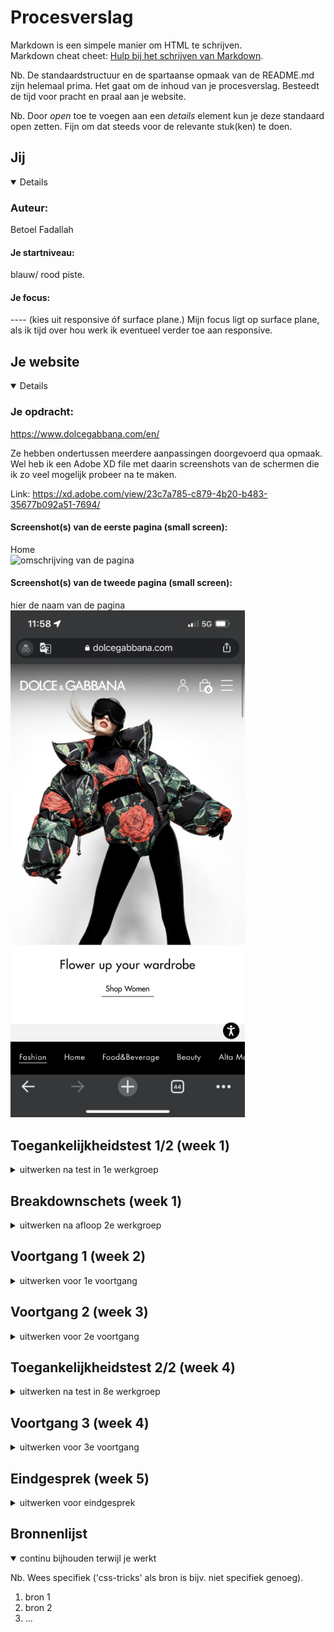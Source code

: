 # Procesverslag
Markdown is een simpele manier om HTML te schrijven.  
Markdown cheat cheet: [Hulp bij het schrijven van Markdown](https://github.com/adam-p/markdown-here/wiki/Markdown-Cheatsheet).

Nb. De standaardstructuur en de spartaanse opmaak van de README.md zijn helemaal prima. Het gaat om de inhoud van je procesverslag. Besteedt de tijd voor pracht en praal aan je website.

Nb. Door *open* toe te voegen aan een *details* element kun je deze standaard open zetten. Fijn om dat steeds voor de relevante stuk(ken) te doen.





## Jij

<details open>

  ### Auteur:
  Betoel Fadallah

  #### Je startniveau:
  blauw/ rood piste.

  #### Je focus:
  ---- (kies uit responsive óf surface plane.)
  Mijn focus ligt op surface plane, als ik tijd over hou werk ik eventueel verder toe aan responsive. 

</details>



## Je website

<details open>

  ### Je opdracht:
  https://www.dolcegabbana.com/en/
  
  Ze hebben ondertussen meerdere aanpassingen doorgevoerd qua opmaak. Wel heb ik een Adobe XD file met daarin screenshots van de schermen die ik zo veel mogelijk probeer na te maken.

  Link: https://xd.adobe.com/view/23c7a785-c879-4b20-b483-35677b092a51-7694/
  
  #### Screenshot(s) van de eerste pagina (small screen): 
  Home   
  <img src="readme-images/" width="375px" alt="omschrijving van de pagina">

  #### Screenshot(s) van de tweede pagina (small screen):
  hier de naam van de pagina  
  <img src="readme-images/dolce_and_gabbana_home_ss.png" width="375px" alt="omschrijving van de pagina">
 
</details>



## Toegankelijkheidstest 1/2 (week 1)

<details>
  <summary>uitwerken na test in 1e werkgroep</summary>

  ### Bevindingen
  Lijst met je bevindingen die in de test naar voren kwamen:

  Voor het onderzoeksfase heb ik samen met Leanne aantal verschillende testen uitgevoerd op de site om zo te achterhalen welke beperkingen en belemmeringen bepaalde doelgroepen wellicht tegenaan lopen. We hebben daarvoor verschillende visuele testen voor wat betreft zicht en beeld die verschillende gebruikers ervaren maar ook fysieke obstakels, denk aan typen op het toetsenbord waarbij elastiekjes om de vingers zijn gevestigd. Zo hebben we ook ervaren welke handelingen het lastiger maakt voor sommige gebruikers en konden we daardoor beter inleven. Er zijn 3 hoofd testen uitgevoerd:

  1. Blur/Glare Cataract #200776 werd als een groot belemmering ervaren. Overgroot deel van de teksten waren niet goed leesbaar en koste de gebruiker (Leanne) meer tijd om ze te herkennen. Deze gebruiker kan beter gebruik maken van gehoor, want op beeld kun je helaas niet rekennen... 
  <img src="readme-images/IMG_2233.jpg" width="375px" alt="omschrijving van de pagina">

  2. Low contrast bril #0778P van Optelec.com zorgde voor weinig tot geen belemmering. Voordeel van Dolce & Gabbana site (afgekort DC) is dat overgroot deel van de huisstijl en huidige campagne die gevoerd word sterk in contrast is en met name zwart/ wit.
  <img src="readme-images/IMG_2230.jpg" width="375px" alt="omschrijving van de pagina">

  3. Peripheral Field Loss #0775P zorgde voor een redelijke tot grote belemmering voor de gebruiker. Zicht over de site was matig, maar dit kwam voornamelijk door de beperkte beeld en de hoeveelheid breedte de gebruiker kon waarnemen. Knoppen waren lastiger te spotten, ook omdat DC aanzienlijk kleinere knoppen heeft dan een gemiddelde site.
  <img src="readme-images/IMG_2195.jpg" width="375px" alt="omschrijving van de pagina">

  4. Ballon voor ADHD en gebruikers met slechte concentratie span, was de site wel prima te bedienen. Visueel waren er geen belemmeringen. En over het algeel kan de gebruiker door de 2 losse navigatie balken(3 eigenlijk) sneller producten vinden door de geavanceerde menu opties die gecategoriseerd zijn.
  <img src="readme-images/IMG_2216.jpg" width="375px" alt="omschrijving van de pagina">

  5.   


  #### Screenreader
  Hier korte omschrijving (met indien nodig afbeeldingen)

  Hier een omschrijving van hoe het opgelost kan worden (met indien nodig afbeeldingen)


  #### Muis en Toetsenbord 
  Hier korte omschrijving (met indien nodig afbeeldingen)

  Hier een omschrijving van hoe het opgelost kan worden (met indien nodig afbeeldingen)


  #### Motoriek (shocks, elastiekjes)
  Hier korte omschrijving (met indien nodig afbeeldingen)

  Hier een omschrijving van hoe het opgelost kan worden (met indien nodig afbeeldingen)


  #### Visueel (brillen, contrast, kleurenblind, dark/light). 
  Hier korte omschrijving (met indien nodig afbeeldingen)

  Hier een omschrijving van hoe het opgelost kan worden (met indien nodig afbeeldingen)

</details>



## Breakdownschets (week 1)

<details>
  <summary>uitwerken na afloop 2e werkgroep</summary>

  ### de hele pagina: 
  <img src="readme-images/dummy-plaatje.jpg" width="375px" alt="breakdown van de hele pagina">

  ### dynamisch deel (bijv menu): 
  <img src="readme-images/dummy-plaatje.jpg" width="375px" alt="breakdown van een dynamisch deel">

  ### wellicht nog een dynamisch deel (bijv filter): 
  <img src="readme-images/dummy-plaatje.jpg" width="375px" alt="breakdown van nog een dynamisch deel">

</details>





## Voortgang 1 (week 2)

<details>
  <summary>uitwerken voor 1e voortgang</summary>

  ### Stand van zaken
  hier dit ging goed & dit was lastig (neem ook screenshots op van delen van je website en code)


  ### Agenda voor meeting
  samen met je groepje opstellen

  | student 1 Tijn     | student 2  Daphne        | student 3  Leanne  | student 4  Betoel (ik)      |
  | ---            | ---                | ---          | ---              |
  | dit bespreken  | en dit             | en ik dit    | en dan ik dat    |
  | en dat ook nog | dit als er tijd is | nog een punt | dit wil ik zeker |
  | ...            | ...                | ...          | ...              |


  ### Verslag van meeting
  hier na afloop snel de uitkomsten van de meeting vastleggen

  - punt 1
  - punt 2
  - nog een punt
  - ...

  /////////////ZIE DOCUMENTATIE IN DOCS - NIET VERGETEN HIERIN TOEVOEGEN

</details>





## Voortgang 2 (week 3)

<details>
  <summary>uitwerken voor 2e voortgang</summary>

  ### Stand van zaken
  hier dit ging goed & dit was lastig (neem ook screenshots op van delen van je website en code)


  ### Agenda voor meeting
  samen met je groepje opstellen

  | student 1 Jade      | student 2  Daphne        | student 3 Leanne   | student 4  Betoel (ik)      |
  | ---            | ---                | ---          | ---              |
  | dit bespreken  | en dit             | en ik dit    | en dan ik dat    |
  | en dat ook nog | dit als er tijd is | nog een punt | dit wil ik zeker |
  | ...            | ...                | ...          | ...              |


  ### Verslag van meeting
  hier na afloop snel de uitkomsten van de meeting vastleggen

  - punt 1
  - punt 2
  - nog een punt
- ...

/////////////ZIE DOCUMENTATIE IN DOCS - NIET VERGETEN HIERIN TOEVOEGEN

</details>





## Toegankelijkheidstest 2/2 (week 4)

<details>
  <summary>uitwerken na test in 8e werkgroep</summary>

  ### Bevindingen
  Lijst met je bevindingen die in de test naar voren kwamen (geef ook aan wat er verbeterd is):

  #### Screenreader
  Hier korte omschrijving (met indien nodig afbeeldingen)

  Hier een omschrijving van hoe het opgelost kan worden (met indien nodig afbeeldingen)

  1. Logo leest alle onnodige data, dus de alt tekst en logo naam moet gewijzigd.  
  2. Navigatie 1 & 2 leest hij wel volledig. Alhoewel de eerste navigatie klapt hij niet open bij het benoemen van de linkjes.
  3. Carousels worden wel goed benoemd, afbeelding en teksten zijn samengevoegd waarbij de alt teksten niet worden voorgelezen.
  4. Section 4 word benoemd als section 3.
  5. Input form word wel herkend, alleen ontbreken de placeholder teksten.

  #### Muis en Toetsenbord 
  Hier korte omschrijving (met indien nodig afbeeldingen)

  Hier een omschrijving van hoe het opgelost kan worden (met indien nodig afbeeldingen)


  #### Motoriek (shocks, elastiekjes)
  Hier korte omschrijving (met indien nodig afbeeldingen)

  Hier een omschrijving van hoe het opgelost kan worden (met indien nodig afbeeldingen)


  #### Visueel (brillen, contrast, kleurenblind, dark/light). 
  Hier korte omschrijving (met indien nodig afbeeldingen)

  Hier een omschrijving van hoe het opgelost kan worden (met indien nodig afbeeldingen)
  ----Dit nog uitwerken

  1. Trichroacy normaal - prima
  2. Blue cone - contrast is gewoon prima, teksten zijn goed leesbaar.
  3. Monochromacy - zwart wit contrast is prima misschien linkjes met shop man 
  4. Greenweak - contrast is goed 
  5. Green- blind - zelfde
  6. Red weak - geen effecten
  7. Red blind - geen belemmeringen
  8. Blue weak - alles in het rood net als de huisstijl dus geen grote effecten
  9. Blue blind - zelfde als 8


  1. Low contrast - alles is wazig button/ linkjes mogen groter
  2. Color #0779P
  3. Hemifield loss #0777P
  4. Central field loss AMD #200774
  5. Combined loss Diabetic Eyes Disease #200773


</details>




## Voortgang 3 (week 4)

<details>
  <summary>uitwerken voor 3e voortgang</summary>

  ### Stand van zaken
  hier dit ging goed & dit was lastig (neem ook screenshots op van delen van je website en code)


  ### Agenda voor meeting
  samen met je groepje opstellen

  | student 1 Tijn     | student 2   Daphne       | student 3  Leanne  | student 4   Betoel (ik)     |
  | ---            | ---                | ---          | ---              |
  | dit bespreken  | en dit             | en ik dit    | en dan ik dat    |
  | en dat ook nog | dit als er tijd is | nog een punt | dit wil ik zeker |
  | ...            | ...                | ...          | ...              |


  ### Verslag van meeting
  hier na afloop snel de uitkomsten van de meeting vastleggen

  - punt 1
  - punt 2
  - nog een punt
  - ...
  
  /////////////ZIE DOCUMENTATIE IN DOCS - NIET VERGETEN HIERIN TOEVOEGEN

</details>





## Eindgesprek (week 5)

<details>
  <summary>uitwerken voor eindgesprek</summary>

  ### Je uitkomst - karakteristiek screenshots:
  <img src="readme-images/dummy-plaatje.jpg" width="375px" alt="uitomst opdracht 1">


  ### Dit ging goed/Heb ik geleerd: 
  Korte omschrijving met plaatjes

  <img src="readme-images/dummy-plaatje.jpg" width="375px" alt="top">


  ### Dit was lastig/Is niet gelukt:
  Korte omschrijving met plaatjes

  <img src="readme-images/dummy-plaatje.jpg" width="375px" alt="bummer">
</details>





## Bronnenlijst

<details open>
  <summary>continu bijhouden terwijl je werkt</summary>

  Nb. Wees specifiek ('css-tricks' als bron is bijv. niet specifiek genoeg).

  1. bron 1
  2. bron 2
  3. ...

</details>